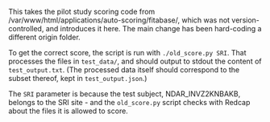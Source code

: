 This takes the pilot study scoring code from 
/var/www/html/applications/auto-scoring/fitabase/, which was not 
version-controlled, and introduces it here. The main change has been 
hard-coding a different origin folder.

To get the correct score, the script is run with `./old_score.py SRI`. That 
processes the files in `test_data/`, and should output to stdout the content of 
`test_output.txt`. (The processed data itself should correspond to the subset 
    thereof, kept in `test_output.json`.)

The `SRI` parameter is because the test subject, NDAR_INVZ2KNBAKB, belongs to 
the SRI site - and the `old_score.py` script checks with Redcap about the files 
it is allowed to score.
